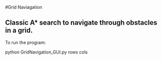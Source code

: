 #Grid Naviagation

## Classic A* search to navigate through obstacles in a grid.

To run the program:

python GridNavigation_GUI.py rows cols
